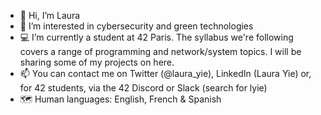 - 👋 Hi, I’m Laura
- 👀 I’m interested in cybersecurity and green technologies
- :computer: I’m currently a student at 42 Paris. The syllabus we're following covers a range of programming and network/system topics. 
I will be sharing some of my projects on here.
- 📫 You can contact me on Twitter (@laura_yie), LinkedIn (Laura Yie) or, for 42 students, via the 42 Discord or Slack (search for lyie)
- 🗺️ Human languages: English, French & Spanish

<!---
lyie28/lyie28 is a ✨ special ✨ repository because its `README.md` (this file) appears on your GitHub profile.
You can click the Preview link to take a look at your changes.
--->
